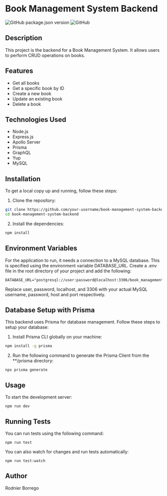 # Book Management System Backend

![GitHub package.json version](https://img.shields.io/github/package-json/v/rodnierbc/book-management-system-backend)
![GitHub](https://img.shields.io/github/license/rodnierbc/book-management-system-backend)

## Description

This project is the backend for a Book Management System. It allows users to perform CRUD operations on books.

## Features

- Get all books
- Get a specific book by ID
- Create a new book
- Update an existing book
- Delete a book

## Technologies Used

- Node.js
- Express.js
- Apollo Server
- Prisma
- GraphQL
- Yup
- MySQL

## Installation

To get a local copy up and running, follow these steps:

1. Clone the repository:

```bash
git clone https://github.com/your-username/book-management-system-backend.git
cd book-management-system-backend
```
2. Install the dependencies:

```bash
npm install
```

## Environment Variables

For the application to run, it needs a connection to a MySQL database. This is specified using the environment variable DATABASE_URL. Create a .env file in the root directory of your project and add the following:

```
DATABASE_URL="postgresql://user:password@localhost:3306/book_management"
```
Replace user, password, localhost, and 3306 with your actual MySQL username, password, host and port respectively.


## Database Setup with Prisma

This backend uses Prisma for database management. Follow these steps to setup your database:

1. Install Prisma CLI globally on your machine:

```bash
npm install -g prisma
```

2. Run the following command to generate the Prisma Client from the **/prisma directory:
```
npx prisma generate
```

## Usage

To start the development server:
```
npm run dev
```

## Running Tests

You can run tests using the following command:
```
npm run test
```

You can also watch for changes and run tests automatically:
```
npm run test:watch
```

## Author

Rodnier Borrego



